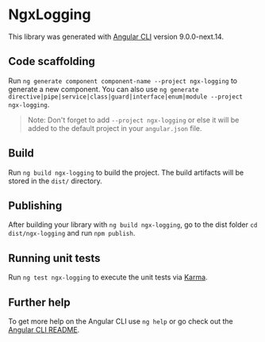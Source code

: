# NgxLogging

This library was generated with [Angular CLI](https://github.com/angular/angular-cli) version 9.0.0-next.14.

## Code scaffolding

Run `ng generate component component-name --project ngx-logging` to generate a new component. You can also use `ng generate directive|pipe|service|class|guard|interface|enum|module --project ngx-logging`.
> Note: Don't forget to add `--project ngx-logging` or else it will be added to the default project in your `angular.json` file. 

## Build

Run `ng build ngx-logging` to build the project. The build artifacts will be stored in the `dist/` directory.

## Publishing

After building your library with `ng build ngx-logging`, go to the dist folder `cd dist/ngx-logging` and run `npm publish`.

## Running unit tests

Run `ng test ngx-logging` to execute the unit tests via [Karma](https://karma-runner.github.io).

## Further help

To get more help on the Angular CLI use `ng help` or go check out the [Angular CLI README](https://github.com/angular/angular-cli/blob/master/README.md).
